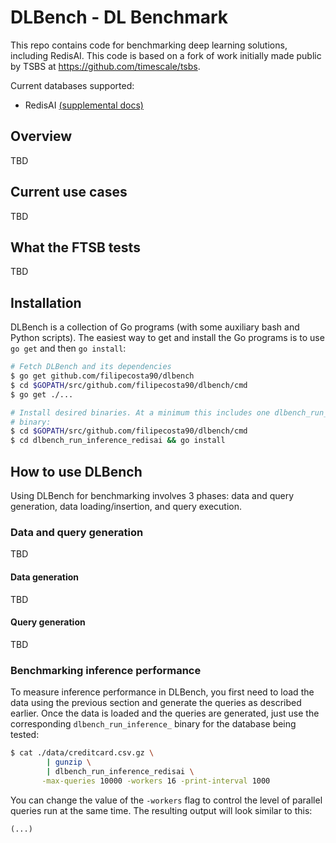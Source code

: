# DLBench - DL Benchmark
This repo contains code for benchmarking deep learning solutions,
including RedisAI.
This code is based on a fork of work initially made public by TSBS
at https://github.com/timescale/tsbs.

Current databases supported:

+ RedisAI [(supplemental docs)](docs/redisai.md)

## Overview

TBD 

## Current use cases

TBD


## What the FTSB tests

TBD


## Installation

DLBench is a collection of Go programs (with some auxiliary bash and Python
scripts). The easiest way to get and install the Go programs is to use
`go get` and then `go install`:
```bash
# Fetch DLBench and its dependencies
$ go get github.com/filipecosta90/dlbench
$ cd $GOPATH/src/github.com/filipecosta90/dlbench/cmd
$ go get ./...

# Install desired binaries. At a minimum this includes one dlbench_run_inference_*
# binary:
$ cd $GOPATH/src/github.com/filipecosta90/dlbench/cmd
$ cd dlbench_run_inference_redisai && go install
```

## How to use DLBench

Using DLBench for benchmarking involves 3 phases: data and query
generation, data loading/insertion, and query execution.

### Data and query generation

TBD

#### Data generation

TBD

#### Query generation

TBD

### Benchmarking inference performance

To measure inference performance in DLBench, you first need to load
the data using the previous section and generate the queries as
described earlier. Once the data is loaded and the queries are generated,
just use the corresponding `dlbench_run_inference_` binary for the database
being tested:

```bash
$ cat ./data/creditcard.csv.gz \
        | gunzip \
        | dlbench_run_inference_redisai \
       -max-queries 10000 -workers 16 -print-interval 1000 
```

You can change the value of the `-workers` flag to
control the level of parallel queries run at the same time. The
resulting output will look similar to this:
```text
(...)


```
